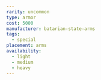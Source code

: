 ```yaml
---
rarity: uncommon
type: armor
cost: 5000
manufacturer: batarian-state-arms
tags:
  - special
placement: arms
availability:
  - light
  - medium
  - heavy
---
```

